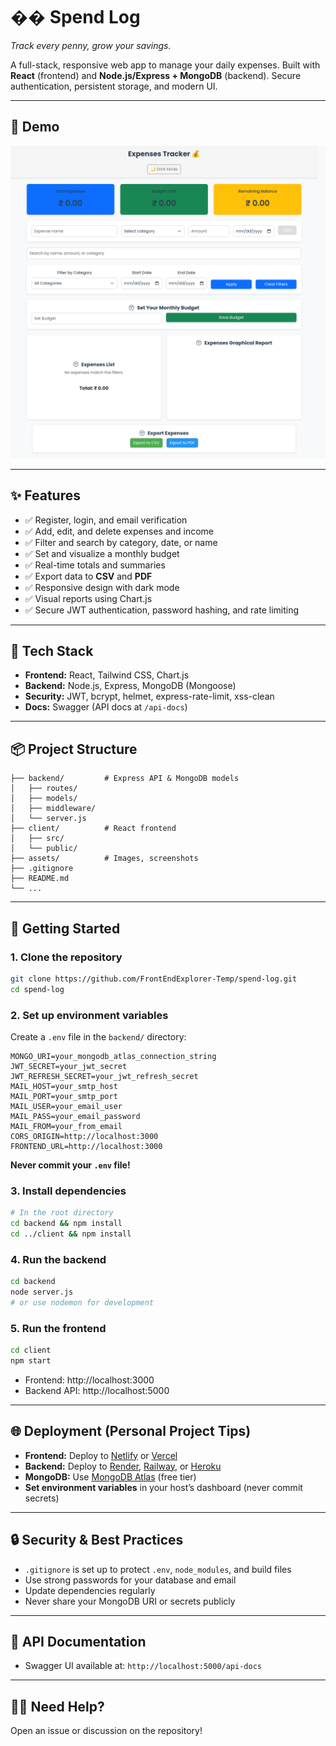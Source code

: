 # �� Spend Log

_Track every penny, grow your savings._

A full-stack, responsive web app to manage your daily expenses. Built with **React** (frontend) and **Node.js/Express + MongoDB** (backend). Secure authentication, persistent storage, and modern UI.

---

## 📸 Demo

![Screenshot of Spend Log](./assets/images/screenshot.PNG)

---

## ✨ Features

- ✅ Register, login, and email verification
- ✅ Add, edit, and delete expenses and income
- ✅ Filter and search by category, date, or name
- ✅ Set and visualize a monthly budget
- ✅ Real-time totals and summaries
- ✅ Export data to **CSV** and **PDF**
- ✅ Responsive design with dark mode
- ✅ Visual reports using Chart.js
- ✅ Secure JWT authentication, password hashing, and rate limiting

---

## 🧰 Tech Stack

- **Frontend:** React, Tailwind CSS, Chart.js
- **Backend:** Node.js, Express, MongoDB (Mongoose)
- **Security:** JWT, bcrypt, helmet, express-rate-limit, xss-clean
- **Docs:** Swagger (API docs at `/api-docs`)

---

## 📦 Project Structure

```
├── backend/         # Express API & MongoDB models
│   ├── routes/
│   ├── models/
│   ├── middleware/
│   └── server.js
├── client/          # React frontend
│   ├── src/
│   └── public/
├── assets/          # Images, screenshots
├── .gitignore
├── README.md
└── ...
```

---

## 🚀 Getting Started

### 1. **Clone the repository**
```bash
git clone https://github.com/FrontEndExplorer-Temp/spend-log.git
cd spend-log
```

### 2. **Set up environment variables**
Create a `.env` file in the `backend/` directory:
```env
MONGO_URI=your_mongodb_atlas_connection_string
JWT_SECRET=your_jwt_secret
JWT_REFRESH_SECRET=your_jwt_refresh_secret
MAIL_HOST=your_smtp_host
MAIL_PORT=your_smtp_port
MAIL_USER=your_email_user
MAIL_PASS=your_email_password
MAIL_FROM=your_from_email
CORS_ORIGIN=http://localhost:3000
FRONTEND_URL=http://localhost:3000
```
**Never commit your `.env` file!**

### 3. **Install dependencies**
```bash
# In the root directory
cd backend && npm install
cd ../client && npm install
```

### 4. **Run the backend**
```bash
cd backend
node server.js
# or use nodemon for development
```

### 5. **Run the frontend**
```bash
cd client
npm start
```

- Frontend: http://localhost:3000
- Backend API: http://localhost:5000

---

## 🌐 Deployment (Personal Project Tips)
- **Frontend:** Deploy to [Netlify](https://netlify.com) or [Vercel](https://vercel.com)
- **Backend:** Deploy to [Render](https://render.com), [Railway](https://railway.app), or [Heroku](https://heroku.com)
- **MongoDB:** Use [MongoDB Atlas](https://www.mongodb.com/atlas) (free tier)
- **Set environment variables** in your host’s dashboard (never commit secrets)

---

## 🔒 Security & Best Practices
- `.gitignore` is set up to protect `.env`, `node_modules`, and build files
- Use strong passwords for your database and email
- Update dependencies regularly
- Never share your MongoDB URI or secrets publicly

---

## 📝 API Documentation
- Swagger UI available at: `http://localhost:5000/api-docs`

---

## 🙋‍♂️ Need Help?
Open an issue or discussion on the repository!

